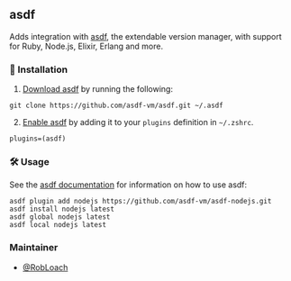 ## asdf

Adds integration with [asdf](https://github.com/asdf-vm/asdf), the extendable version manager, with support for Ruby, Node.js, Elixir, Erlang and more.

### 🚀 Installation

1. [Download asdf](https://asdf-vm.com/guide/getting-started.html#_2-download-asdf) by running the following:

  ```
  git clone https://github.com/asdf-vm/asdf.git ~/.asdf
  ```

2. [Enable asdf](https://asdf-vm.com/guide/getting-started.html#_3-install-asdf) by adding it to your `plugins` definition in `~/.zshrc`.

  ```
  plugins=(asdf)
  ```

### 🛠️ Usage

See the [asdf documentation](https://asdf-vm.com/guide/getting-started.html#_4-install-a-plugin) for information on how to use asdf:

```
asdf plugin add nodejs https://github.com/asdf-vm/asdf-nodejs.git
asdf install nodejs latest
asdf global nodejs latest
asdf local nodejs latest
```

### Maintainer

- [@RobLoach](https://github.com/RobLoach)
